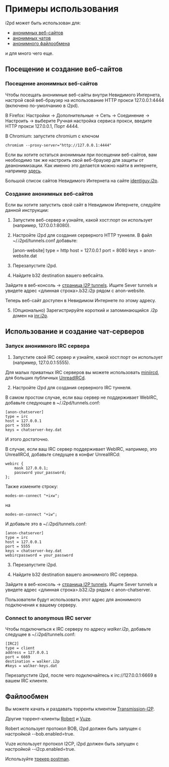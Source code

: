 Примеры использования
=====================


i2pd может быть использован для:

* [анонимных веб-сайтов](#browsing-and-hosting-websites)
* [анонимных чатов](#using-and-hosting-chat-servers)
* [анонимного файлообмена](#file-sharing)

и для много чего еще.

## Посещение и создание веб-сайтов 

### Посещение анонимных веб-сайтов

Чтобы посещать анонимные веб-сайты внутри Невидимого Интернета, настрой свой веб-браузер на использование HTTP прокси 127.0.0.1:4444 (включено по-умолчанию в i2pd).

В Firefox: Настройки -> Дополнительные -> Сеть -> Соединение -> Настроить -> выберите Ручная настройка сервиса прокси, введите HTTP прокси 127.0.0.1, Порт 4444.

В Chromium: запустите chromium с ключом

    chromium --proxy-server="http://127.0.0.1:4444"

Если вы хотите остаться анонимным при посещении веб-сайтов, вам необходимо так же настроить свой веб-браузер для защиты от деанонимизации. Как именно это делается можно найти в интернете, например [здесь](https://habrahabr.ru/post/203680/).

Большой список сайтов Невидимого Интернета на сайте [identiguy.i2p](http://identiguy.i2p).

### Создание анонимных веб-сайтов


Если вы хотите запустить свой сайт в Невидимом Интернете, следуйте данной инструкции:

1) Запустите веб-сервер и узнайте, какой хост:порт он использует (например, 127.0.0.1:8080).

2) Настройте i2pd для создания серверного HTTP туннеля. В файл ~/.i2pd/tunnels.conf добавьте:

    [anon-website]
    type = http
    host = 127.0.0.1
    port = 8080
    keys = anon-website.dat

3) Перезапустите i2pd.

4) Найдите b32 destination вашего вебсайта.

Зайдите в веб-консоль -> [страница I2P tunnels](http://127.0.0.1:7070/?page=i2p_tunnels). Ищите Sever tunnels и увидете адрес \<длинная строка\>.b32.i2p рядом с anon-website.

Теперь веб-сайт доступен в Невидимом Интернете по этому адресу.

5) (Опционально) Зарегистрируйте короткий и запоминающийся .i2p домен на [inr.i2p](http://inr.i2p).


## Использование и создание чат-серверов

### Запуск анонимного IRC сервера

1) Запустите свой IRC сервер и узнайте, какой хост:порт он использует (например, 127.0.0.1:5555).

Для малых приватных IRC серверов вы можете использовать [miniircd](https://github.com/jrosdahl/miniircd), для больших публичных [UnreadIRCd](https://www.unrealircd.org/).


2) Настройте i2pd для создания серверного IRC туннеля.

В самом простом случае, если ваш сервер не поддерживает WebIRC, добавьте следующее в ~/.i2pd/tunnels.conf:

    [anon-chatserver]
    type = irc
    host = 127.0.0.1     
    port = 5555
    keys = chatserver-key.dat

И этого достаточно.

В случае, если ваш IRC сервер поддерживает WebIRC, например, это UnrealIRCd, добавьте следущее в конфиг UnrealIRCd:

    webirc {
        mask 127.0.0.1;
        password your_password;
    };

Также измените строку:

    modes-on-connect "+ixw";

на

    modes-on-connect "+iw";

И добавьте это в ~/.i2pd/tunnels.conf:

    [anon-chatserver]
    type = irc
    host = 127.0.0.1
    port = 5555
    keys = chatserver-key.dat
    webircpassword = your_password

3) Перезапустите i2pd.

4) Найдите b32 destination вашего анонимного IRC сервера.

Зайдите в веб-консоль -> [страница I2P tunnels](http://127.0.0.1:7070/?page=i2p_tunnels). Ищите Sever tunnels и увидете адрес \<длинная строка\>.b32.i2p рядом с anon-chatserver.

Пользователи будут использовать этот адрес для анонимного подключения к вашему серверу.

### Connect to anonymous IRC server

Чтобы подключиться к IRC серверу по адресу *walker.i2p*, добавьте следущее в ~/.i2pd/tunnels.conf:

    [IRC2]
    type = client
    address = 127.0.0.1
    port = 6669
    destination = walker.i2p
    #keys = walker-keys.dat

Перезапустите i2pd, после чего подключайтесь к irc://127.0.0.1:6669 в вашем IRC клиенте.

## Файлообмен 

Вы можете качать и раздавать торренты клиентом [Transmission-I2P](https://github.com/l-n-s/transmission-i2p).

Другие торрент-клиенты [Robert](http://en.wikipedia.org/wiki/Robert_%28P2P_Software%29) и [Vuze](https://en.wikipedia.org/wiki/Vuze).

Robert использует протокол BOB, i2pd должен быть запущен с настройкой --bob.enabled=true.

Vuze использует протокол I2CP, i2pd должен быть запущен с настройкой --i2cp.enabled=true.

Используйте [трекер postman](http://tracker2.postman.i2p).
